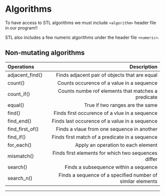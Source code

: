 # Algorithms

To have access to STL algorithms we must include `<algorithm>` header file in our program!!

STL also includes a few numeric algorithms under the header file `<numeric>`.


## Non-mutating algorithms

|Operations|Description|
|:---------|----------:|
|adjacent_find()|Finds adjacent pair of objects that are equal|
|count()|Counts occurence of a value in a sequence|
|count_if()|Counts numbe rof elements that matches a predicate|
|equal()|True if two ranges are the same|
|find()|Finds first occurence of a vlue in a sequence|
|find_end()|Finds last occurence of a value in a sequence|
|find_first_of()|Finds a vlaue from one sequence in another|
|find_if()|Finds first match of a predicate in a sequence|
|for_each()|Apply an operation to each element|
|mismatch()|Finds first elements for which two sequences differ|
|search()|Finds a subsequence within a sequence|
|search_n()|Finds a sequence of a specified number of similar elements|


---
